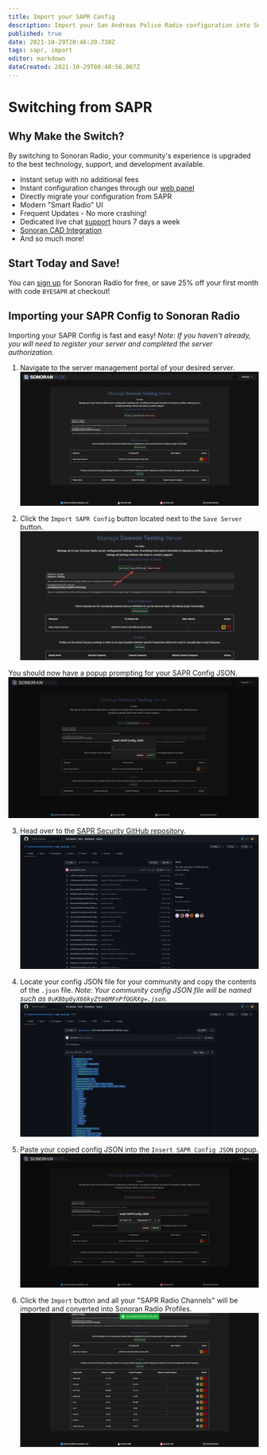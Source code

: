 ```yaml
---
title: Import your SAPR Config
description: Import your San Andreas Police Radio configuration into Sonoran Radio!
published: true
date: 2021-10-29T20:46:20.738Z
tags: sapr, import
editor: markdown
dateCreated: 2021-10-29T08:40:56.867Z
---
```


# Switching from SAPR

## Why Make the Switch?
By switching to Sonoran Radio, your community's experience is upgraded to the best technology, support, and development available.

- Instant setup with no additional fees
- Instant configuration changes through our [web panel](https://sonoranradio.com/#/)
- Directly migrate your configuration from SAPR
- Modern "Smart Radio" UI
- Frequent Updates - No more crashing!
- Dedicated live chat [support](https://support.sonoransoftware.com/) hours 7 days a week
- [Sonoran CAD Integration](https://info.sonorancad.com/integration-plugins/integration-plugins/available-plugins/sonoran-radio-sonrad)
- And so much more!

## Start Today and Save!
You can [sign up](/tutorials/getting-started) for Sonoran Radio for free, or save 25% off your first month with code `BYESAPR` at checkout!

## Importing your SAPR Config to Sonoran Radio
Importing your SAPR Config is fast and easy!
*Note: If you haven't already, you will need to register your server and completed the server authorization.*

1. Navigate to the server management portal of your desired server.
![mehbdw5.png](/mehbdw5.png)

2. Click the `Import SAPR Config` button located next to the `Save Server` button.
![mlgafjd.png](/mlgafjd.png)

You should now have a popup prompting for your SAPR Config JSON.
![7b9zh3g.png](/7b9zh3g.png)

3. Head over to the [SAPR Security GitHub repository](https://github.com/AvalancheDevelopment/sapr-security).
![znzk3hn.png](/znzk3hn.png)

4. Locate your config JSON file for your community and copy the contents of the `.json` file.
*Note: Your community config JSON file will be named such as `0uKBbp0yX66kyZtm6MFnPfOGRXg=.json`.*
![tljoxdo.png](/tljoxdo.png)

5. Paste your copied config JSON into the `Insert SAPR Config JSON` popup.
![gk5gcrt.png](/gk5gcrt.png)

6. Click the `Import` button and all your "SAPR Radio Channels" will be imported and converted into Sonoran Radio Profiles.![i6seino.png](/i6seino.png)